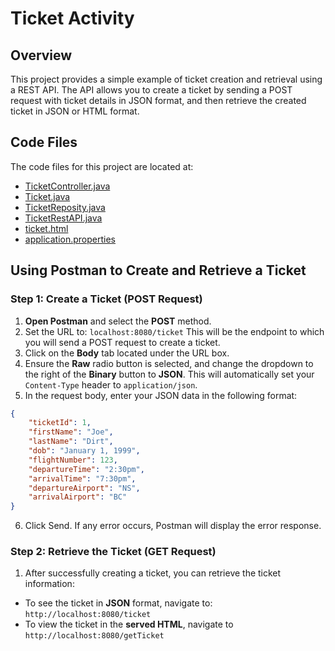 # Ticket Activity

## Overview
This project provides a simple example of ticket creation and retrieval using a REST API. The API allows you to create a ticket by sending a POST request with ticket details in JSON format, and then retrieve the created ticket in JSON or HTML format.

## Code Files
The code files for this project are located at:
- [TicketController.java](src/main/java/org/example/ticket/controller/TicketController.java)
- [Ticket.java](src/main/java/org/example/ticket/model/Ticket.java)
- [TicketReposity.java](src/main/java/org/example/ticket/repository/TicketRepository.java)
- [TicketRestAPI.java](src/main/java/org/example/ticket/restController/TicketRestAPI.java)
- [ticket.html](src/main/resources/templates/ticket.html)
- [application.properties](src/main/resources/application.properties)

## Using Postman to Create and Retrieve a Ticket

### Step 1: Create a Ticket (POST Request)
1. **Open Postman** and select the **POST** method.
2. Set the URL to: `localhost:8080/ticket` This will be the endpoint to which you will send a POST request to create a ticket.
3. Click on the **Body** tab located under the URL box.
4. Ensure the **Raw** radio button is selected, and change the dropdown to the right of the **Binary** button to **JSON**. This will automatically set your `Content-Type` header to `application/json`.
5. In the request body, enter your JSON data in the following format:
```json
{
    "ticketId": 1,
    "firstName": "Joe",
    "lastName": "Dirt",
    "dob": "January 1, 1999",
    "flightNumber": 123,
    "departureTime": "2:30pm",
    "arrivalTime": "7:30pm",
    "departureAirport": "NS",
    "arrivalAirport": "BC"
}
```
6. Click Send. If any error occurs, Postman will display the error response.

### Step 2: Retrieve the Ticket (GET Request)
1. After successfully creating a ticket, you can retrieve the ticket information:
- To see the ticket in **JSON** format, navigate to: `http://localhost:8080/ticket`
- To view the ticket in the **served HTML**, navigate to `http://localhost:8080/getTicket`  


